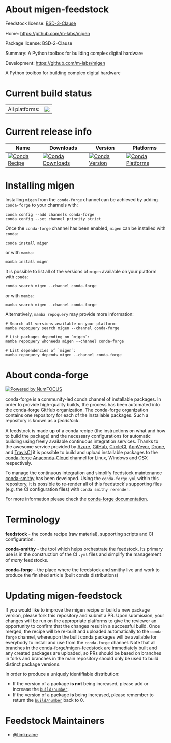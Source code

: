 About migen-feedstock
=====================

Feedstock license: [BSD-3-Clause](https://github.com/conda-forge/migen-feedstock/blob/main/LICENSE.txt)

Home: https://github.com/m-labs/migen

Package license: BSD-2-Clause

Summary: A Python toolbox for building complex digital hardware

Development: https://github.com/m-labs/migen

A Python toolbox for building complex digital hardware

Current build status
====================


<table><tr><td>All platforms:</td>
    <td>
      <a href="https://dev.azure.com/conda-forge/feedstock-builds/_build/latest?definitionId=18932&branchName=main">
        <img src="https://dev.azure.com/conda-forge/feedstock-builds/_apis/build/status/migen-feedstock?branchName=main">
      </a>
    </td>
  </tr>
</table>

Current release info
====================

| Name | Downloads | Version | Platforms |
| --- | --- | --- | --- |
| [![Conda Recipe](https://img.shields.io/badge/recipe-migen-green.svg)](https://anaconda.org/conda-forge/migen) | [![Conda Downloads](https://img.shields.io/conda/dn/conda-forge/migen.svg)](https://anaconda.org/conda-forge/migen) | [![Conda Version](https://img.shields.io/conda/vn/conda-forge/migen.svg)](https://anaconda.org/conda-forge/migen) | [![Conda Platforms](https://img.shields.io/conda/pn/conda-forge/migen.svg)](https://anaconda.org/conda-forge/migen) |

Installing migen
================

Installing `migen` from the `conda-forge` channel can be achieved by adding `conda-forge` to your channels with:

```
conda config --add channels conda-forge
conda config --set channel_priority strict
```

Once the `conda-forge` channel has been enabled, `migen` can be installed with `conda`:

```
conda install migen
```

or with `mamba`:

```
mamba install migen
```

It is possible to list all of the versions of `migen` available on your platform with `conda`:

```
conda search migen --channel conda-forge
```

or with `mamba`:

```
mamba search migen --channel conda-forge
```

Alternatively, `mamba repoquery` may provide more information:

```
# Search all versions available on your platform:
mamba repoquery search migen --channel conda-forge

# List packages depending on `migen`:
mamba repoquery whoneeds migen --channel conda-forge

# List dependencies of `migen`:
mamba repoquery depends migen --channel conda-forge
```


About conda-forge
=================

[![Powered by
NumFOCUS](https://img.shields.io/badge/powered%20by-NumFOCUS-orange.svg?style=flat&colorA=E1523D&colorB=007D8A)](https://numfocus.org)

conda-forge is a community-led conda channel of installable packages.
In order to provide high-quality builds, the process has been automated into the
conda-forge GitHub organization. The conda-forge organization contains one repository
for each of the installable packages. Such a repository is known as a *feedstock*.

A feedstock is made up of a conda recipe (the instructions on what and how to build
the package) and the necessary configurations for automatic building using freely
available continuous integration services. Thanks to the awesome service provided by
[Azure](https://azure.microsoft.com/en-us/services/devops/), [GitHub](https://github.com/),
[CircleCI](https://circleci.com/), [AppVeyor](https://www.appveyor.com/),
[Drone](https://cloud.drone.io/welcome), and [TravisCI](https://travis-ci.com/)
it is possible to build and upload installable packages to the
[conda-forge](https://anaconda.org/conda-forge) [Anaconda-Cloud](https://anaconda.org/)
channel for Linux, Windows and OSX respectively.

To manage the continuous integration and simplify feedstock maintenance
[conda-smithy](https://github.com/conda-forge/conda-smithy) has been developed.
Using the ``conda-forge.yml`` within this repository, it is possible to re-render all of
this feedstock's supporting files (e.g. the CI configuration files) with ``conda smithy rerender``.

For more information please check the [conda-forge documentation](https://conda-forge.org/docs/).

Terminology
===========

**feedstock** - the conda recipe (raw material), supporting scripts and CI configuration.

**conda-smithy** - the tool which helps orchestrate the feedstock.
                   Its primary use is in the construction of the CI ``.yml`` files
                   and simplify the management of *many* feedstocks.

**conda-forge** - the place where the feedstock and smithy live and work to
                  produce the finished article (built conda distributions)


Updating migen-feedstock
========================

If you would like to improve the migen recipe or build a new
package version, please fork this repository and submit a PR. Upon submission,
your changes will be run on the appropriate platforms to give the reviewer an
opportunity to confirm that the changes result in a successful build. Once
merged, the recipe will be re-built and uploaded automatically to the
`conda-forge` channel, whereupon the built conda packages will be available for
everybody to install and use from the `conda-forge` channel.
Note that all branches in the conda-forge/migen-feedstock are
immediately built and any created packages are uploaded, so PRs should be based
on branches in forks and branches in the main repository should only be used to
build distinct package versions.

In order to produce a uniquely identifiable distribution:
 * If the version of a package **is not** being increased, please add or increase
   the [``build/number``](https://docs.conda.io/projects/conda-build/en/latest/resources/define-metadata.html#build-number-and-string).
 * If the version of a package **is** being increased, please remember to return
   the [``build/number``](https://docs.conda.io/projects/conda-build/en/latest/resources/define-metadata.html#build-number-and-string)
   back to 0.

Feedstock Maintainers
=====================

* [@timkpaine](https://github.com/timkpaine/)

